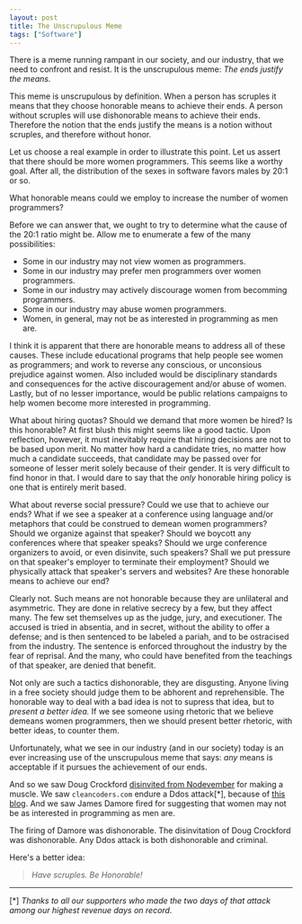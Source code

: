 ```yaml
---
layout: post
title: The Unscrupulous Meme
tags: ["Software"]
---
```

There is a meme running rampant in our society, and our industry, that we need to confront and resist.  It is the unscrupulous meme: _The ends justify the means._

This meme is unscrupulous by definition.  When a person has scruples it means that they choose honorable means to achieve their ends.  A person without scruples will use dishonorable means to achieve their ends.  Therefore the notion that the ends justify the means is a notion without scruples, and therefore without honor.

Let us choose a real example in order to illustrate this point.  Let us assert that there should be more women programmers.  This seems like a worthy goal.  After all, the distribution of the sexes in software favors males by 20:1 or so.  

What honorable means could we employ to increase the number of women programmers?  

Before we can answer that, we ought to try to determine what the cause of the 20:1 ratio might be.  Allow me to enumerate a few of the many possibilities:

 * Some in our industry may not view women as programmers.
 * Some in our industry may prefer men programmers over women programmers.
 * Some in our industry may actively discourage women from becomming programmers.
 * Some in our industry may abuse women programmers.
 * Women, in general, may not be as interested in programming as men are.
 
I think it is apparent that there are honorable means to address all of these causes.  These include educational programs that help people see women as programmers; and work to reverse any conscious, or unconsious prejudice against women.  Also included would be disciplinary standards and consequences for the active discouragement and/or abuse of women.  Lastly, but of no lesser importance, would be public relations campaigns to help women become more interested in programming.

What about hiring quotas?  Should we demand that more women be hired?  Is this honorable?  At first blush this might seems like a good tactic.  Upon reflection, however, it must inevitably require that hiring decisions are not to be based upon merit.  No matter how hard a candidate tries, no matter how much a candidate succeeds, that candidate may be passed over for someone of lesser merit solely because of their gender.  It is very difficult to find honor in that.  I would dare to say that the _only_ honorable hiring policy is one that is entirely merit based.

What about reverse social pressure?  Could we use that to achieve our ends?  What if we see a speaker at a conference using language and/or metaphors that could be construed to demean women programmers? Should we organize against that speaker? Should we boycott any conferences where that speaker speaks? Should we urge conference organizers to avoid, or even disinvite, such speakers?  Shall we put pressure on that speaker's employer to terminate their employment?  Should we physically attack that speaker's servers and websites?  Are these honorable means to achieve our end?

Clearly not.  Such means are not honorable because they are unlilateral and asymmetric.  They are done in relative secrecy by a few, but they affect many.  The few set themselves up as the judge, jury, and executioner.  The accused is tried in absentia, and in secret, without the ability to offer a defense; and is then sentenced to be labeled a pariah, and to be ostracised from the industry.  The sentence is enforced throughout the industry by the fear of reprisal.  And the many, who could have benefited from the teachings of that speaker, are denied that benefit.

Not only are such a tactics dishonorable, they are disgusting.  Anyone living in a free society should judge them to be abhorent and reprehensible.  The honorable way to deal with a bad idea is not to supress that idea, but to _present a better idea._  If we see someone using rhetoric that we believe demeans women programmers, then we should present better rhetoric, with better ideas, to counter them.  

Unfortunately, what we see in our industry (and in our society) today is an ever increasing use of the unscrupulous meme that says: _any_ means is acceptable if it pursues the achievement of our ends.  

And so we saw Doug Crockford [disinvited from Nodevember](http://atom-morgan.github.io/in-defense-of-douglas-crockford) for making a muscle.  We saw `cleancoders.com` endure a Ddos attack[*], because of [this blog](http://blog.cleancoder.com/uncle-bob/2017/09/26/SierraJulietFoxtrot.html). And we saw James Damore fired for suggesting that women may not be as interested in programming as men are.

The firing of Damore was dishonorable. The disinvitation of Doug Crockford was dishonorable.  Any Ddos attack is both dishonorable and criminal.

Here's a better idea: 

>_Have scruples.  Be Honorable!_

----
[*] _Thanks to all our supporters who made the two days of that attack among our highest revenue days on record._
 

